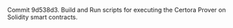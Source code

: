 Commit 9d538d3.                    Build and Run scripts for executing the Certora Prover on Solidity smart contracts.